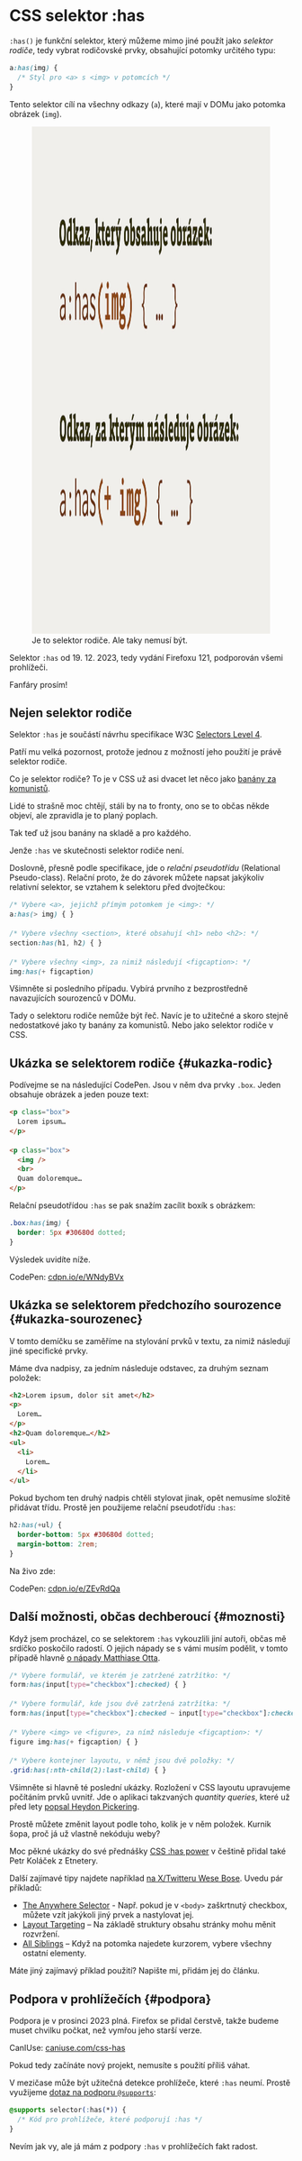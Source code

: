 # CSS selektor :has

`:has()` je funkční selektor, který můžeme mimo jiné použít jako _selektor rodiče_, tedy vybrat rodičovské prvky, obsahující potomky určitého typu:

```css
a:has(img) {
  /* Styl pro <a> s <img> v potomcích */
}
```

Tento selektor cílí na všechny odkazy (`a`), které mají v DOMu jako potomka obrázek (`img`).

<figure>
<img src="../dist/images/original/css-selektor-has.jpg" width="1600" height="900" alt="CSS selektor :has">
<figcaption markdown="1">
Je to selektor rodiče. Ale taky nemusí být.
</figcaption>
</figure>

Selektor `:has` od 19. 12. 2023, tedy vydání Firefoxu 121, podporován všemi prohlížeči.

Fanfáry prosím!

## Nejen selektor rodiče

Selektor `:has` je součástí návrhu specifikace W3C [Selectors Level 4](https://www.w3.org/TR/selectors-4/).

Patří mu velká pozornost, protože jednou z možností jeho použití je právě selektor rodiče.

Co je selektor rodiče? To je v CSS už asi dvacet let něco jako [banány za komunistů](https://www.youtube.com/watch?v=XMJ1-_TO6K4).

Lidé to strašně moc chtějí, stáli by na to fronty, ono se to občas někde objeví, ale zpravidla je to planý poplach.

Tak teď už jsou banány na skladě a pro každého.

<!-- AdSnippet -->

Jenže `:has` ve skutečnosti selektor rodiče není.

Doslovně, přesně podle specifikace, jde o _relační pseudotřídu_ (Relational Pseudo-class). Relační proto, že do závorek můžete napsat jakýkoliv relativní selektor, se vztahem k selektoru před dvojtečkou:

```css
/* Vybere <a>, jejichž přímým potomkem je <img>: */
a:has(> img) { }

/* Vybere všechny <section>, které obsahují <h1> nebo <h2>: */
section:has(h1, h2) { }

/* Vybere všechny <img>, za nimiž následují <figcaption>: */
img:has(+ figcaption)
```

Všimněte si posledního případu. Vybírá prvního z bezprostředně navazujících sourozenců v DOMu.

Tady o selektoru rodiče nemůže být řeč. Navíc je to užitečné a skoro stejně nedostatkové jako ty banány za komunistů. Nebo jako selektor rodiče v CSS.

## Ukázka se selektorem rodiče {#ukazka-rodic}

Podívejme se na následující CodePen. Jsou v něm dva prvky `.box`. Jeden obsahuje obrázek a jeden pouze text:

```html
<p class="box">
  Lorem ipsum…
</p>  

<p class="box">
  <img />
  <br>
  Quam doloremque…
</p>
```

Relační pseudotřídou `:has` se pak snažím zacílit boxík s obrázkem:

```css
.box:has(img) {
  border: 5px #30680d dotted;
}
```

Výsledek uvidíte níže.

CodePen: [cdpn.io/e/WNdyBVx](https://codepen.io/machal/pen/WNdyBVx)

## Ukázka se selektorem předchozího sourozence {#ukazka-sourozenec}

V tomto demíčku se zaměříme na stylování prvků v textu, za nimiž následují jiné specifické prvky.

Máme dva nadpisy, za jedním následuje odstavec, za druhým seznam položek:

```html
<h2>Lorem ipsum, dolor sit amet</h2>
<p>
  Lorem…
</p>  
<h2>Quam doloremque…</h2>
<ul>
  <li>
    Lorem…
  </li>
</ul>
```

Pokud bychom ten druhý nadpis chtěli stylovat jinak, opět nemusíme složitě přidávat třídu. Prostě jen použijeme relační pseudotřídu `:has`:

```css
h2:has(+ul) {
  border-bottom: 5px #30680d dotted;
  margin-bottom: 2rem;
}
```

Na živo zde:

CodePen: [cdpn.io/e/ZEvRdQa](https://codepen.io/machal/pen/ZEvRdQa)

## Další možnosti, občas dechberoucí {#moznosti}

Když jsem procházel, co se selektorem `:has` vykouzlili jiní autoři, občas mě srdíčko poskočilo radostí. O jejich nápady se s vámi musím podělit, v tomto případě hlavně [o nápady Matthiase Otta](https://matthiasott.com/notes/css-has-a-parent-selector-now).

```css
/* Vybere formulář, ve kterém je zatržené zatržítko: */
form:has(input[type="checkbox"]:checked) { }

/* Vybere formulář, kde jsou dvě zatržená zatržítka: */
form:has(input[type="checkbox"]:checked ~ input[type="checkbox"]:checked) { }

/* Vybere <img> ve <figure>, za nímž následuje <figcaption>: */
figure img:has(+ figcaption) { }

/* Vybere kontejner layoutu, v němž jsou dvě položky: */
.grid:has(:nth-child(2):last-child) { }
```

Všimněte si hlavně té poslední ukázky. Rozložení v CSS layoutu upravujeme počítáním prvků uvnitř. Jde o aplikaci takzvaných _quantity queries_, které už před lety [popsal Heydon Pickering](https://alistapart.com/article/quantity-queries-for-css/).

Prostě můžete změnit layout podle toho, kolik je v něm položek. Kurnik šopa, proč já už vlastně nekóduju weby?

Moc pěkné ukázky do své přednášky [CSS :has power](https://www.youtube.com/watch?v=n23zomcLCPg) v češtině přidal také Petr Koláček z Etnetery.

<!-- AdSnippet -->

Další zajímavé tipy najdete například [na X/Twitteru Wese Bose](https://twitter.com/wesbos/status/1737148340322652632). Uvedu pár příkladů:

- [The Anywhere Selector](https://twitter.com/wesbos/status/1737148577137209383) - Např. pokud je v `<body>` zaškrtnutý checkbox, můžete vzít jakýkoli jiný prvek a nastylovat jej.
- [Layout Targeting](https://twitter.com/wesbos/status/1737148941987156122) – Na základě struktury obsahu stránky mohu měnit rozvržení.
- [All Siblings](https://twitter.com/wesbos/status/1737149592477577357) – Když na potomka najedete kurzorem, vybere všechny ostatní elementy.

Máte jiný zajímavý příklad použití? Napište mi, přidám jej do článku.

## Podpora v prohlížečích {#podpora}

Podpora je v prosinci 2023 plná. Firefox se přidal čerstvě, takže budeme muset chvilku počkat, než vymřou jeho starší verze.

CanIUse: [caniuse.com/css-has](https://caniuse.com/css-has)

Pokud tedy začínáte nový projekt, nemusíte s použití příliš váhat.

V mezičase může být užitečná detekce prohlížeče, které `:has` neumí. Prostě využijeme [dotaz na podporu `@supports`](css-supports.md):

```css
@supports selector(:has(*)) {
  /* Kód pro prohlížeče, které podporují :has */
}
```

Nevím jak vy, ale já mám z podpory `:has` v prohlížečích fakt radost.

